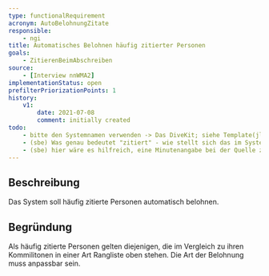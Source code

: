 ```yaml
---
type: functionalRequirement
acronym: AutoBelohnungZitate
responsible: 
    - ngi
title: Automatisches Belohnen häufig zitierter Personen
goals: 
    - ZitierenBeimAbschreiben
source:
    - [Interview nnWMA2]
implementationStatus: open
prefilterPriorizationPoints: 1
history:
    v1:
        date: 2021-07-08
        comment: initially created
todo:
    - bitte den Systemnamen verwenden -> Das DiveKit; siehe Template(jlü)
    - (sbe) Was genau bedeutet "zitiert" - wie stellt sich das im System dar? Ohne diese Definition ist die Anforderung nicht verständlich. Kopieren Sie doch einfach die Def. aus ErfassungAnzahlZitate hierher, solange es noch kein Glossar gibt. 
    - (sbe) hier wäre es hilfreich, eine Minutenangabe bei der Quelle zu haben
---
```


## Beschreibung
Das System soll häufig zitierte Personen automatisch belohnen.

## Begründung
Als häufig zitierte Personen gelten diejenigen, die im Vergleich zu ihren Kommilitonen in einer Art Rangliste oben stehen. Die Art der Belohnung muss anpassbar sein.


